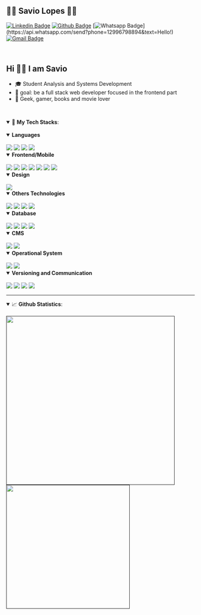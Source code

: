## :man_technologist: Savio Lopes 🏳️‍🌈

[![Linkedin Badge](https://img.shields.io/badge/savio-lopes-blue?style=flat-square&logo=Linkedin&logoColor=white&link=https://https://www.linkedin.com/in/savio-lopes/)](https://www.linkedin.com/in/savio-lopes/) 
[![Github Badge](https://img.shields.io/badge/-Github-000?style=flat-square&logo=Github&logoColor=white&link=https://github.com/savio-2-lopes)](https://github.com/savio-2-lopes)
[![Whatsapp Badge](https://img.shields.io/badge/-Whatsapp-4CA143?style=flat-square&labelColor=4CA143&logo=whatsapp&logoColor=white&link=https://api.whatsapp.com/send?phone=12996798894&text=Hello!)](https://api.whatsapp.com/send?phone=12996798894&text=Hello!)
[![Gmail Badge](https://img.shields.io/badge/-Gmail-c14438?style=flat-square&logo=Gmail&logoColor=white&link=mailto:savioaugulopes@gmail.com)](mailto:savioaugulopes@gmail.com)

<br>

<h2> Hi 👋🏽 I am Savio </h2>

- 🎓 Student Analysis and Systems Development
- 🎯 goal: be a full stack web developer focused in the frontend part
- 💜 Geek, gamer, books and movie lover

<br>

<a id="tech"></a>
<details open>
  <summary>🚀 
    <strong>My Tech Stacks</strong>:
  </summary>
  
  <br>


<details open>
  <summary>
    <strong> Languages</strong> 
 </summary>

<br>

<img src="http://img.shields.io/badge/-Javascript-E88726?style=flat-square&logo=Javascript&logoColor=white&link=https://www.javascript.com/"/> 
<img src="https://img.shields.io/badge/-TypeScript-007ACC?style=flat-square&logo=typescript&link=https://github.com/savio-2-lopes/"/>
<img src="https://img.shields.io/badge/-Python-738ADB?style=flat-square&logo=Python&logoColor=white&link=https://www.python.org/"/>
<img src=http://img.shields.io/badge/-PHP-8993be?style=flat-square&logo=php&logoColor=white&link=https://www.php.net/"/> 
</details>

<details open>
  <summary><strong> Frontend/Mobile</strong> 
 </summary>

<br>

<img src="https://img.shields.io/badge/-HTML5-E34F26?style=flat-square&logo=html5&logoColor=white&link=https://developer.mozilla.org/pt-BR/docs/Web/JavaScript/"/>
<img src="https://img.shields.io/badge/-Dart-0075BA?style=flat-square&logo=dart&logoColor=white&link=https://dart.dev/"/>
<img src="https://img.shields.io/badge/-CSS3-1572B6?style=flat-square&logo=css3&link=https://developer.mozilla.org/pt-BR/docs/Web/CSS/"/>
<img src="https://img.shields.io/badge/-React-1572B6?style=flat-square&logo=react&logoColor=white&link=https://pt-br.reactjs.org/"/>
<img src="https://img.shields.io/badge/-ReactNative-003B57?style=flat-square&logo=react&link=https://reactnative.dev/"/>
<img src="https://img.shields.io/badge/-Bootstrap-563d7c?style=flat-square&logo=bootstrap&logoColor=white&link=https://getbootstrap.com/"/>
<img src="https://img.shields.io/badge/-Laravel-fb503b?style=flat-square&logo=laravel&logoColor=white&link=https://laravel.com"/>

</details>

<details open>
  <summary><strong> Design</strong> 
 </summary>

<br>

<img src="https://img.shields.io/badge/-Figma-86BE3C?style=flat-square&logo=figma&logoColor=white&link=https://www.figma.com/"/>
</details>

<details open>
  <summary><strong> Others Technologies</strong> 
 </summary>

<br>

<img src="https://img.shields.io/badge/-Nodejs-003B57?style=flat-square&logo=Node.js&link=https://nodejs.org/en/"/>
<img src="https://img.shields.io/badge/-Insomnia-5849BE?style=flat-square&logo=Insomnia&link=https://insomnia.rest/download/"/>
<img src="https://img.shields.io/badge/-Docker-0078D6?style=flat-square&logo=docker&logoColor=white&link=https://www.docker.com"/>
<img src="https://img.shields.io/badge/-Nestjs-FF0000?style=flat-square&logo=nestjs&logoColor=white&link=https://nestjs.com/"/>
</details>

<details open>
  <summary><strong> Database</strong> 
 </summary>

<br>

<img src="https://img.shields.io/badge/-Mongodb-227025?style=flat-square&logo=mongodb&logoColor=white&link=https://www.mongodb.com/"/> 
<img src="https://img.shields.io/badge/-MySQL-0078D6?style=flat-square&logo=MySQL&logoColor=white&link=https://www.mysql.com/"/>
<img src="https://img.shields.io/badge/-SQLite-003B57?style=flat-square&logo=sqlite&link=https://www.sqlite.org/index.html/"/>
<img src="https://img.shields.io/badge/-Firebase-E88726?style=flat-square&logo=firebase&logoColor=white&link=https://firebase.google.com/?hl=pt-br"/>
</details>

<details open>
  <summary><strong> CMS</strong> 
 </summary>

<br>

<img src="https://img.shields.io/badge/-Joomla-86BE3C?style=flat-square&logo=Joomla&logoColor=white&link=https://www.joomla.org/"/>
<img src="https://img.shields.io/badge/-Wordpress-21759B?style=flat-square&logo=Wordpress&link=https://br.wordpress.com/"/>
</details>

<details open>
  <summary><strong> Operational System</strong> 
 </summary>

<br>

<img src="https://img.shields.io/badge/-Linux-333333?style=flat-square&logo=Linux&logoColor=white&link=https://ubuntu.com/"/>
<img src="https://img.shields.io/badge/-Windows-0078D6?style=flat-square&logo=Windows&link=https://www.microsoft.com/pt-br/software-download/windows10/"/>
</details>

<details open>
  <summary><strong> Versioning and Communication</strong> 
 </summary>

<br>

<img src="https://img.shields.io/badge/-Git-FF0000?style=flat-square&logo=git&logoColor=white&link=https://git-scm.com"/> 
<img src="https://img.shields.io/badge/-GitHub-181717?style=flat-square&logo=github&link=https://github.com/savio-2-lopes/"/>
<img src="https://img.shields.io/badge/-Discord-738ADB?style=flat-square&logo=Discord&logoColor=white&link=https://discord.com"/>
<img src="https://img.shields.io/badge/-Slack-4A154B?style=flat-square&logo=Slack&link=https://slack.com/intl/pt-br/"/>
</details>

</p>
</details>

<a id="skill"></a>

----

<details open>
  <summary>📈 <b>Github Statistics</b>:</summary>
  
  <br>
        
  <div align="left"> 
     <a href="">
      <img width="450px" align="left" src="https://github-readme-stats.vercel.app/api?username=savio-2-lopes&show_icons=true&include_all_commits=true&count_private=true&&hide=issues&theme=tokyonight"/>
    </a>
    <a href="">
      <img width="330px" align="left" src="https://github-readme-stats.vercel.app/api/top-langs/?username=savio-2-lopes&layout=compact&theme=tokyonight">
    </a>  
</div
<br/>
</details>

